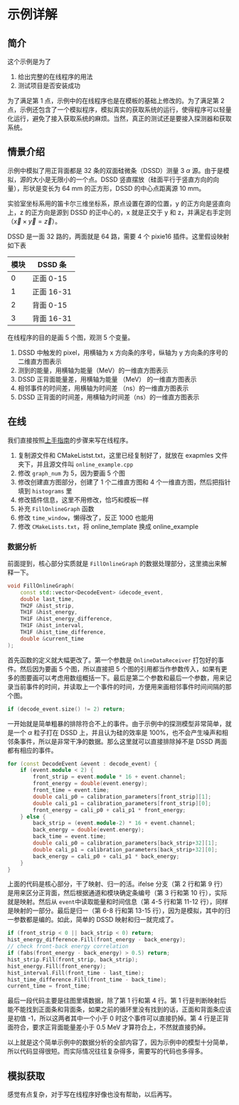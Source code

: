 # 示例详解

## 简介

这个示例是为了

1. 给出完整的在线程序的用法
2. 测试项目是否安装成功

为了满足第 1 点，示例中的在线程序也是在模板的基础上修改的。为了满足第 2 点，示例还包含了一个模拟程序，模拟真实的获取系统的运行，使得程序可以轻量化运行，避免了接入获取系统的麻烦。当然，真正的测试还是要接入探测器和获取系统。

## 情景介绍

示例中模拟了用正背面都是 32 条的双面硅微条（DSSD）测量 3 $\alpha$ 源。由于是模拟，源的大小是无限小的一个点。DSSD 竖直摆放（硅面平行于竖直方向的向量），形状是变长为 64 mm 的正方形，DSSD 的中心点距离源 10 mm。

实验室坐标系用的笛卡尔三维坐标系，原点设置在源的位置，y 的正方向是竖直向上，z 的正方向是源到 DSSD 的正中心的，x 就是正交于 y 和 z，并满足右手定则（$\vec x \times \vec y = \vec z$）。

DSSD 是一面 32 路的，两面就是 64 路，需要 4 个 pixie16 插件。这里假设映射如下表

| 模块 | DSSD 条    |
| ---- | ---------- |
| 0    | 正面 0-15  |
| 1    | 正面 16-31 |
| 2    | 背面 0-15  |
| 3    | 背面 16-31 |

在线程序的目的是画 5 个图，观测 5 个变量。

1. DSSD 中触发的 pixel，用横轴为 x 方向条的序号，纵轴为 y 方向条的序号的二维直方图表示
2. 测到的能量，用横轴为能量（MeV）的一维直方图表示
3. DSSD 正背面能量差，用横轴为能量 （MeV） 的一维直方图表示
4. 相邻事件的时间差，用横轴为时间差 （ns）的一维直方图表示
5. DSSD 正背面的时间差，用横轴为时间差（ns）的一维直方图表示

## 在线

我们直接按照[上手指南](getting_started.md)的步骤来写在线程序。

1. 复制源文件和 CMakeListst.txt，这里已经复制好了，就放在 exapmles 文件夹下，并且源文件叫 `online_example.cpp`
2. 修改 `graph_num` 为 5，因为要画 5 个图
3. 修改创建直方图部分，创建了 1 个二维直方图和 4 个一维直方图，然后把指针填到 `histograms` 里
4. 修改插件信息，这里不用修改，恰巧和模板一样
5. 补充 `FillOnlineGraph` 函数
6. 修改 `time_window`，懒得改了，反正 1000 也能用
7. 修改 `CMakeLists.txt`，将 online_template 换成 online_example

### 数据分析

前面提到，核心部分实质就是 `FillOnlineGraph` 的数据处理部分，这里摘出来解释一下。

```cpp
void FillOnlineGraph(
	const std::vector<DecodeEvent> &decode_event,
	double last_time,
	TH2F &hist_strip,
	TH1F &hist_energy,
	TH1F &hist_energy_difference,
	TH1F &hist_interval,
	TH1F &hist_time_difference,
	double &current_time
);
```

首先函数的定义就大幅更改了。第一个参数是 `OnlineDataReceiver` 打包好的事件。然后因为要画 5 个图，所以直接把 5 个图的引用都当作参数传入，如果有更多的图要画可以考虑用数组概括一下。最后是第二个参数和最后一个参数，用来记录当前事件的时间，并读取上一个事件的时间，方便用来画相邻事件时间间隔的那个图。

```cpp
if (decode_event.size() != 2) return;
```

一开始就是简单粗暴的排除符合不上的事件。由于示例中的探测模型非常简单，就是一个 $\alpha$ 粒子打在 DSSD 上，并且认为硅的效率是 100%，也不会产生噪声和相邻条事件，所以是非常干净的数据。那么这里就可以直接排除掉不是 DSSD 两面都有相应的事件。

```cpp
for (const DecodeEvent &event : decode_event) {
    if (event.module < 2) {
        front_strip = event.module * 16 + event.channel;
        front_energy = double(event.energy);
        front_time = event.time;
        double cali_p0 = calibration_parameters[front_strip][1];
        double cali_p1 = calibration_parameters[front_strip][0];
        front_energy = cali_p0 + cali_p1 * front_energy;
    } else {
        back_strip = (event.module-2) * 16 + event.channel;
        back_energy = double(event.energy);
        back_time = event.time;
        double cali_p0 = calibration_parameters[back_strip+32][1];
        double cali_p1 = calibration_parameters[back_strip+32][0];
        back_energy = cali_p0 + cali_p1 * back_energy;
    }
}
```

上面的代码是核心部分，干了映射、归一的活。ifelse 分支（第 2 行和第 9 行）是用来区分正背面，然后根据通道和模块确定条编号（第 3 行和第 10 行），实际就是映射。然后从 `event`中读取能量和时间信息（第 4-5 行和第 11-12 行），同样是映射的一部分。最后是归一（第 6-8 行和第 13-15 行），因为是模拟，其中的归一参数都是编的。如此，简单的 DSSD 映射和归一就完成了。

```cpp
if (front_strip < 0 || back_strip < 0) return;
hist_energy_difference.Fill(front_energy - back_energy);
// check front-back energy correlation
if (fabs(front_energy - back_energy) > 0.5) return;
hist_strip.Fill(front_strip, back_strip);
hist_energy.Fill(front_energy);
hist_interval.Fill(front_time - last_time);
hist_time_difference.Fill(front_time - back_time);
current_time = front_time;
```

最后一段代码主要是往图里填数据，除了第 1 行和第 4 行。第 1 行是判断映射后能不能找到正面条和背面条，如果之前的循环里没有找到的话，正面和背面条应该是初值 -1，所以这两者其中一个小于 0 时这个事件可以直接扔掉。第 4 行是正背面符合，要求正背面能量差小于 0.5 MeV 才算符合上，不然就直接扔掉。

以上就是这个简单示例中的数据分析的全部内容了，因为示例中的模型十分简单，所以代码显得很短。而实际情况往往复杂得多，需要写的代码也多得多。

## 模拟获取

感觉有点复杂，对于写在线程序好像也没有帮助，以后再写。